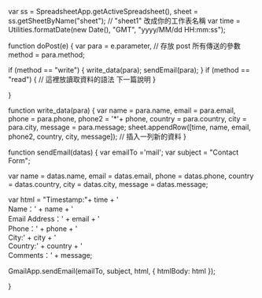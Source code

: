 var ss = SpreadsheetApp.getActiveSpreadsheet(),
sheet = ss.getSheetByName("sheet"); // "sheet1" 改成你的工作表名稱
var time = Utilities.formatDate(new Date(), "GMT", "yyyy/MM/dd HH:mm:ss");


function doPost(e) {
  var para = e.parameter, // 存放 post 所有傳送的參數
  method = para.method;

  if (method == "write") {
    write_data(para);
    sendEmail(para);
  }
  if (method == "read") {
  // 這裡放讀取資料的語法 下一篇說明
  }

}

function write_data(para) {
  var name = para.name,
      email = para.email,
      phone = para.phone,
      phone2 = '*'+ phone,
      country = para.country,
      city = para.city,
      message = para.message;
  sheet.appendRow([time, name, email, phone2, country, city, message]); // 插入一列新的資料
}



function sendEmail(datas) {
  var emailTo ='mail';
  var subject = "Contact Form";

  var name = datas.name,
      email = datas.email,
      phone = datas.phone,
      country = datas.country,
      city = datas.city,
      message = datas.message;

  var html = "Timestamp:"+ time + '<br/> Name：' + name + '<br/> Email Address：' + email + '<br/> Phone：' + phone + '<br/> City:' + city + '<br/> Country:' + country + '<br/> Comments：' + message;
  
  GmailApp.sendEmail(emailTo, subject, html, {
    htmlBody: html
  });

  
}
